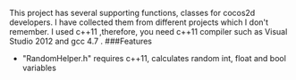This project has several supporting functions, classes for cocos2d developers. I have collected them from different projects which I don't remember. I used c++11 ,therefore, you need c++11 compiler such as Visual Studio 2012 and gcc 4.7 .
###Features
- "RandomHelper.h" requires c++11, calculates random int, float and bool variables
